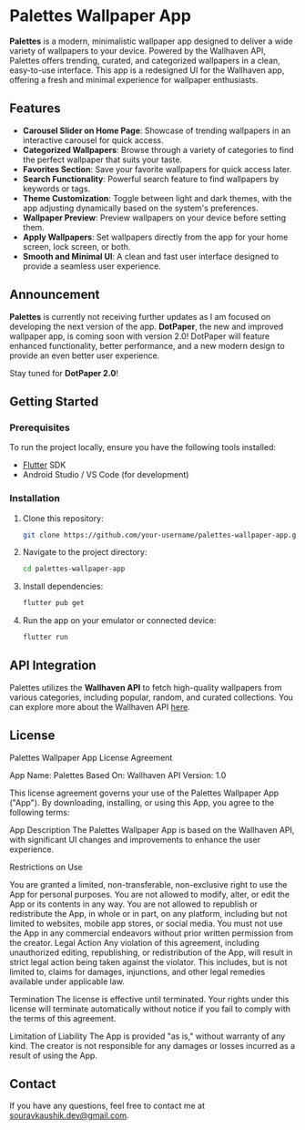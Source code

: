 
# Palettes Wallpaper App

**Palettes** is a modern, minimalistic wallpaper app designed to deliver a wide variety of wallpapers to your device. Powered by the Wallhaven API, Palettes offers trending, curated, and categorized wallpapers in a clean, easy-to-use interface. This app is a redesigned UI for the Wallhaven app, offering a fresh and minimal experience for wallpaper enthusiasts.

## Features

- **Carousel Slider on Home Page**: Showcase of trending wallpapers in an interactive carousel for quick access.
- **Categorized Wallpapers**: Browse through a variety of categories to find the perfect wallpaper that suits your taste.
- **Favorites Section**: Save your favorite wallpapers for quick access later.
- **Search Functionality**: Powerful search feature to find wallpapers by keywords or tags.
- **Theme Customization**: Toggle between light and dark themes, with the app adjusting dynamically based on the system's preferences.
- **Wallpaper Preview**: Preview wallpapers on your device before setting them.
- **Apply Wallpapers**: Set wallpapers directly from the app for your home screen, lock screen, or both.
- **Smooth and Minimal UI**: A clean and fast user interface designed to provide a seamless user experience.

## Announcement

**Palettes** is currently not receiving further updates as I am focused on developing the next version of the app. **DotPaper**, the new and improved wallpaper app, is coming soon with version 2.0! DotPaper will feature enhanced functionality, better performance, and a new modern design to provide an even better user experience.

Stay tuned for **DotPaper 2.0**!

## Getting Started

### Prerequisites

To run the project locally, ensure you have the following tools installed:

- [Flutter](https://flutter.dev) SDK
- Android Studio / VS Code (for development)

### Installation

1. Clone this repository:

   ```bash
   git clone https://github.com/your-username/palettes-wallpaper-app.git
   ```

2. Navigate to the project directory:

   ```bash
   cd palettes-wallpaper-app
   ```

3. Install dependencies:

   ```bash
   flutter pub get
   ```

4. Run the app on your emulator or connected device:

   ```bash
   flutter run
   ```

## API Integration

Palettes utilizes the **Wallhaven API** to fetch high-quality wallpapers from various categories, including popular, random, and curated collections. You can explore more about the Wallhaven API [here](https://wallhaven.cc/help/api).

## License

Palettes Wallpaper App License Agreement

App Name: Palettes
Based On: Wallhaven API
Version: 1.0

This license agreement governs your use of the Palettes Wallpaper App ("App"). By downloading, installing, or using this App, you agree to the following terms:

App Description
The Palettes Wallpaper App is based on the Wallhaven API, with significant UI changes and improvements to enhance the user experience.

Restrictions on Use

You are granted a limited, non-transferable, non-exclusive right to use the App for personal purposes.
You are not allowed to modify, alter, or edit the App or its contents in any way.
You are not allowed to republish or redistribute the App, in whole or in part, on any platform, including but not limited to websites, mobile app stores, or social media.
You must not use the App in any commercial endeavors without prior written permission from the creator.
Legal Action
Any violation of this agreement, including unauthorized editing, republishing, or redistribution of the App, will result in strict legal action being taken against the violator. This includes, but is not limited to, claims for damages, injunctions, and other legal remedies available under applicable law.

Termination
The license is effective until terminated. Your rights under this license will terminate automatically without notice if you fail to comply with the terms of this agreement.

Limitation of Liability
The App is provided "as is," without warranty of any kind. The creator is not responsible for any damages or losses incurred as a result of using the App.



## Contact

If you have any questions, feel free to contact me at [souravkaushik.dev@gmail.com](mailto:souravkaushik.dev@gmail.com).

